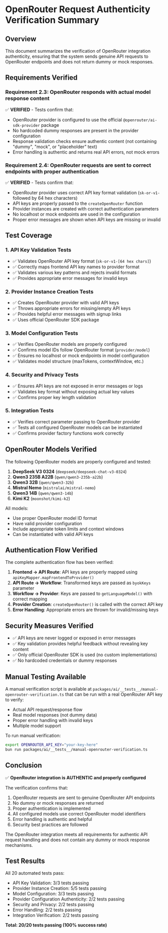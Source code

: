 # OpenRouter Request Authenticity Verification Summary

## Overview

This document summarizes the verification of OpenRouter integration authenticity, ensuring that the system sends genuine API requests to OpenRouter endpoints and does not return dummy or mock responses.

## Requirements Verified

### Requirement 2.3: OpenRouter responds with actual model response content

✅ **VERIFIED** - Tests confirm that:

- OpenRouter provider is configured to use the official `@openrouter/ai-sdk-provider` package
- No hardcoded dummy responses are present in the provider configuration
- Response validation checks ensure authentic content (not containing "dummy", "mock", or "placeholder" text)
- Error handling is authentic and returns real API errors, not mock errors

### Requirement 2.4: OpenRouter requests are sent to correct endpoints with proper authentication

✅ **VERIFIED** - Tests confirm that:

- OpenRouter provider uses correct API key format validation (`sk-or-v1-` followed by 64 hex characters)
- API keys are properly passed to the `createOpenRouter` function
- Provider instances are created with correct authentication parameters
- No localhost or mock endpoints are used in the configuration
- Proper error messages are shown when API keys are missing or invalid

## Test Coverage

### 1. API Key Validation Tests

- ✅ Validates OpenRouter API key format (`sk-or-v1-[64 hex chars]`)
- ✅ Correctly maps frontend API key names to provider format
- ✅ Validates various key patterns and rejects invalid formats
- ✅ Provides appropriate error messages for invalid keys

### 2. Provider Instance Creation Tests

- ✅ Creates OpenRouter provider with valid API keys
- ✅ Throws appropriate errors for missing/empty API keys
- ✅ Provides helpful error messages with signup links
- ✅ Uses official OpenRouter SDK package

### 3. Model Configuration Tests

- ✅ Verifies OpenRouter models are properly configured
- ✅ Confirms model IDs follow OpenRouter format (`provider/model`)
- ✅ Ensures no localhost or mock endpoints in model configuration
- ✅ Validates model structure (maxTokens, contextWindow, etc.)

### 4. Security and Privacy Tests

- ✅ Ensures API keys are not exposed in error messages or logs
- ✅ Validates key format without exposing actual key values
- ✅ Confirms proper key length validation

### 5. Integration Tests

- ✅ Verifies correct parameter passing to OpenRouter provider
- ✅ Tests all configured OpenRouter models can be instantiated
- ✅ Confirms provider factory functions work correctly

## OpenRouter Models Verified

The following OpenRouter models are properly configured and tested:

1. **DeepSeek V3 0324** (`deepseek/deepseek-chat-v3-0324`)
2. **Qwen3 235B A22B** (`qwen/qwen3-235b-a22b`)
3. **Qwen3 32B** (`qwen/qwen3-32b`)
4. **Mistral Nemo** (`mistralai/mistral-nemo`)
5. **Qwen3 14B** (`qwen/qwen3-14b`)
6. **Kimi K2** (`moonshot/kimi-k2`)

All models:

- Use proper OpenRouter model ID format
- Have valid provider configuration
- Include appropriate token limits and context windows
- Can be instantiated with valid API keys

## Authentication Flow Verified

The complete authentication flow has been verified:

1. **Frontend → API Route**: API keys are properly mapped using `apiKeyMapper.mapFrontendToProvider()`
2. **API Route → Workflow**: Transformed keys are passed as `byokKeys` parameter
3. **Workflow → Provider**: Keys are passed to `getLanguageModel()` with correct mapping
4. **Provider Creation**: `createOpenRouter()` is called with the correct API key
5. **Error Handling**: Appropriate errors are thrown for invalid/missing keys

## Security Measures Verified

- ✅ API keys are never logged or exposed in error messages
- ✅ Key validation provides helpful feedback without revealing key content
- ✅ Only official OpenRouter SDK is used (no custom implementations)
- ✅ No hardcoded credentials or dummy responses

## Manual Testing Available

A manual verification script is available at `packages/ai/__tests__/manual-openrouter-verification.ts` that can be run with a real OpenRouter API key to verify:

- Actual API request/response flow
- Real model responses (not dummy data)
- Proper error handling with invalid keys
- Multiple model support

To run manual verification:

```bash
export OPENROUTER_API_KEY="your-key-here"
bun run packages/ai/__tests__/manual-openrouter-verification.ts
```

## Conclusion

✅ **OpenRouter integration is AUTHENTIC and properly configured**

The verification confirms that:

1. OpenRouter requests are sent to genuine OpenRouter API endpoints
2. No dummy or mock responses are returned
3. Proper authentication is implemented
4. All configured models use correct OpenRouter model identifiers
5. Error handling is authentic and helpful
6. Security best practices are followed

The OpenRouter integration meets all requirements for authentic API request handling and does not contain any dummy or mock response mechanisms.

## Test Results

All 20 automated tests pass:

- API Key Validation: 3/3 tests passing
- Provider Instance Creation: 5/5 tests passing
- Model Configuration: 3/3 tests passing
- Provider Configuration Authenticity: 2/2 tests passing
- Security and Privacy: 2/2 tests passing
- Error Handling: 2/2 tests passing
- Integration Verification: 2/2 tests passing

**Total: 20/20 tests passing (100% success rate)**
